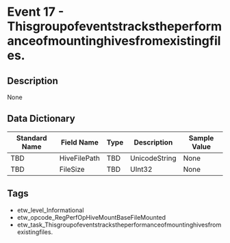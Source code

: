 # Event 17 - Thisgroupofeventstrackstheperformanceofmountinghivesfromexistingfiles.

## Description
None

## Data Dictionary
|Standard Name|Field Name|Type|Description|Sample Value|
|---|---|---|---|---|
|TBD|HiveFilePath|TBD|UnicodeString|None|None|
|TBD|FileSize|TBD|UInt32|None|None|

## Tags
* etw_level_Informational
* etw_opcode_RegPerfOpHiveMountBaseFileMounted
* etw_task_Thisgroupofeventstrackstheperformanceofmountinghivesfromexistingfiles.
